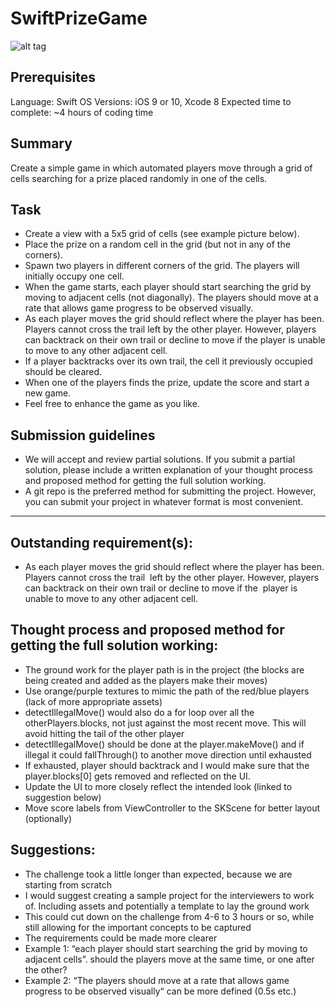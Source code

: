 # SwiftPrizeGame

![alt tag](https://cloud.githubusercontent.com/assets/10794609/20085018/0be816a2-a534-11e6-81b4-675fec14c146.png)

## Prerequisites
Language: Swift
OS Versions: iOS 9 or 10, Xcode 8
Expected time to complete: ~4 hours of coding time

## Summary
Create a simple game in which automated players move through a grid of cells searching for a prize placed randomly in one of the cells.

## Task
* Create a view with a 5x5 grid of cells (see example picture below).
* Place the prize on a random cell in the grid (but not in any of the corners).
* Spawn two players in different corners of the grid. The players will initially occupy one cell.
* When the game starts, each player should start searching the grid by moving to adjacent cells (not
diagonally). The players should move at a rate that allows game progress to be observed visually.
* As each player moves the grid should reflect where the player has been. Players cannot cross the trail
left by the other player. However, players can backtrack on their own trail or decline to move if the
player is unable to move to any other adjacent cell.
* If a player backtracks over its own trail, the cell it previously occupied should be cleared.
* When one of the players finds the prize, update the score and start a new game.
* Feel free to enhance the game as you like.

## Submission guidelines
* We will accept and review partial solutions. If you submit a partial solution, please include a written explanation of your thought process and proposed method for getting the full solution working.
* A git repo is the preferred method for submitting the project. However, you can submit your project in whatever format is most convenient.

-------------------------------------------

## Outstanding requirement(s):
*	As each player moves the grid should reflect where the player has been. Players cannot cross the trail  left by the other player. However, players can backtrack on their own trail or decline to move if the  player is unable to move to any other adjacent cell. 

## Thought process and proposed method for getting the full solution working:
*	The ground work for the player path is in the project (the blocks are being created and added as the players make their moves)
*	Use orange/purple textures to mimic the path of the red/blue players (lack of more appropriate assets)
*	detectIllegalMove() would also do a for loop over all the otherPlayers.blocks, not just against the most recent move. This will avoid hitting the tail of the other player
*	detectIllegalMove() should be done at the player.makeMove() and if illegal it could fallThrough() to another move direction until exhausted
*	If exhausted, player should backtrack and I would make sure that the player.blocks[0] gets removed and reflected on the UI.
*	Update the UI to more closely reflect the intended look (linked to suggestion below)
*	Move score labels from ViewController to the SKScene for better layout (optionally)

## Suggestions:
*	The challenge took a little longer than expected, because we are starting from scratch
*	I would suggest creating a sample project for the interviewers to work of. Including assets and potentially a template to lay the ground work
*	This could cut down on the challenge from 4-6 to 3 hours or so, while still allowing for the important concepts to be captured
*	The requirements could be made more clearer
*	Example 1: “each player should start searching the grid by moving to adjacent cells”. should the players move at the same time, or one after the other? 
*	Example 2: “The players should move at a rate that allows game progress to be observed visually“ can be more defined (0.5s etc.)
